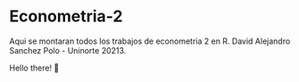 # Econometria-2
Aqui se montaran todos los trabajos de econometria 2 en R. David Alejandro Sanchez Polo - Uninorte 20213.

Hello there! 👀
